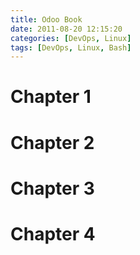 ```yaml
---
title: Odoo Book
date: 2011-08-20 12:15:20
categories: [DevOps, Linux]
tags: [DevOps, Linux, Bash]
---
```


# Chapter 1

# Chapter 2

# Chapter 3

# Chapter 4